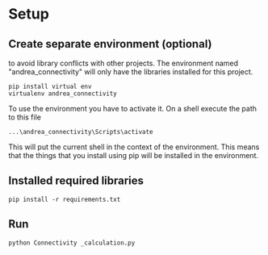 # Setup

## Create separate environment (optional)
to avoid library conflicts with other projects. The environment named "andrea_connectivity" will only have the libraries installed for this project.

```shell
pip install virtual env
virtualenv andrea_connectivity
```

To use the environment you have to activate it. On a shell execute the path to this file

```
...\andrea_connectivity\Scripts\activate
```

This will put the current shell in the context of the environment. This means that the things that you install using pip will be installed in the environment.

## Installed required libraries

```shell
pip install -r requirements.txt
```

## Run

```shell
python Connectivity _calculation.py
```

